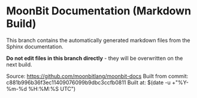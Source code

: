 # MoonBit Documentation (Markdown Build)

This branch contains the automatically generated markdown files from the Sphinx documentation.

**Do not edit files in this branch directly** - they will be overwritten on the next build.

Source: https://github.com/moonbitlang/moonbit-docs
Built from commit: c881b996b36f3ec11409076099b9dbc3ccfb0811
Built at: $(date -u +"%Y-%m-%d %H:%M:%S UTC")
